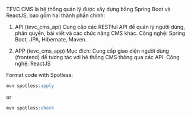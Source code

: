 TEVC CMS là hệ thống quản lý được xây dựng bằng Spring Boot và ReactJS, bao gồm hai thành phần chính:
1. API (tevc_cms_api)
Cung cấp các RESTful API để quản lý người dùng, phân quyền, bài viết và các chức năng CMS khác. Công nghệ: Spring Boot, JPA, Hibernate, Maven.

2. APP (tevc_cms_app)
Mục đích: Cung cấp giao diện người dùng (frontend) để tương tác với hệ thống CMS thông qua các API. Công nghệ: ReactJS

Format code with Spotless:

```sql
mvn spotless:apply
```
or
```sql
mvn spotless:check
```